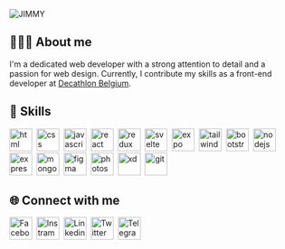 ![JIMMY](https://github.com/jimmycabuy/jimmycabuy/assets/102294421/abcd586a-da32-43e1-a42d-122ad1d64070)

## 👨🏽‍💻 About me

I'm a dedicated web developer with a strong attention to detail and a passion for web design.
Currently, I contribute my skills as a front-end developer at [Decathlon
Belgium](https://www.decathlon.be/fr/).

## 🎯 Skills

<p align="left">
<a href="https://www.w3schools.com/html/" target="_blank"
  ><img
    src="https://cutt.ly/Lwtawbfv"
    alt="html"
    height="40" /></a
>&nbsp;
<a href="https://www.w3schools.com/css/" target="_blank"
  ><img
    src="https://cutt.ly/FwtawYJt"
    alt="css"
    height="40" /></a
>&nbsp;
<a href="https://www.w3schools.com/js/" target="_blank"
  ><img
    src="https://cutt.ly/5wtawG81"
    alt="javascript"
    height="40" /></a
>&nbsp;
<a href="https://react.dev/" target="_blank"
  ><img
    src="https://cutt.ly/Gwtaek25"
    alt="react"
    height="40" /></a
>&nbsp;
<a href="https://redux.js.org/" target="_blank"
  ><img
    src="https://cutt.ly/fwtaemUh"
    alt="redux"
    height="40" /></a
>&nbsp;
<a href="https://svelte.dev/" target="_blank"
  ><img
    src="https://cutt.ly/nwtaeYgQ"
    alt="svelte"
    height="40" /></a
>&nbsp;
<a href="https://docs.expo.dev/develop/user-interface/app-icons/" target="_blank"
  ><img
    src="https://cutt.ly/YwtaeHqN"
    alt="expo"
    height="40" /></a
>&nbsp;
<a href="https://tailwindcss.com/" target="_blank"
  ><img
    src="https://cutt.ly/ywtaeZ4Z"
    alt="tailwind"
    height="40" /></a
>&nbsp;
<a href="https://getbootstrap.com/" target="_blank"
  ><img
    src="https://cutt.ly/Owtae1UX"
    alt="bootstrap"
    height="40" /></a
>&nbsp;
<a href="https://nodejs.org/en" target="_blank"
  ><img
    src="https://cutt.ly/hwtae8Bw"
    alt="nodejs"
    height="40" /></a
>&nbsp;
<a href="https://expressjs.com/" target="_blank"
  ><img
    src="https://cutt.ly/twtarurQ"
    alt="express"
    height="40" /></a
>&nbsp;
<a href="https://www.mongodb.com/" target="_blank"
  ><img
    src="https://cutt.ly/iwtarsPt"
    alt="mongodb"
    height="40" /></a
>&nbsp;
<a href="https://www.figma.com/" target="_blank"
  ><img
    src="https://cutt.ly/DwtarjEk"
    alt="figma"
    height="40" /></a
>&nbsp;
<a href="https://www.adobe.com/be_fr/products/photoshop/landpb.html" target="_blank"
  ><img
    src="https://cutt.ly/Dwtarcp4"
    alt="photoshop"
    height="40" /></a
>&nbsp;
<a href="https://helpx.adobe.com/be_fr/xd/get-started.html" target="_blank"
  ><img
    src="https://cutt.ly/ywtarnMI"
    alt="xd"
    height="40" /></a
>&nbsp;
<a href="https://git-scm.com/" target="_blank"
  ><img
    src="https://cutt.ly/ewtarYKQ"
    alt="git"
    height="40" /></a
>&nbsp;
</p>

## 🌐 Connect with me

<p align="left">
  <a href="https://www.facebook.com/jimmycabuy/" target="_blank"
    ><img
      src="https://cutt.ly/DwtarDNh"
      alt="Facebook"
      height="40" /></a
  >&nbsp;
  <a href="https://www.instagram.com/jimmycabuy/" target="_blank"
    ><img
      src="https://cutt.ly/0wtarZA9"
      alt="Instram"
      height="40" /></a
  >&nbsp;
  <a href="https://www.linkedin.com/in/jimmycabuy/" target="_blank"
    ><img
      src="https://cutt.ly/Cwtar0sf"
      alt="Linkedin"
      height="40" /></a
  >&nbsp;
  <a href="https://www.twitter.com/jimmycabuy/" target="_blank"
    ><img
      src="https://cutt.ly/Ewtar4jj"
      alt="Twitter"
      height="40" /></a
  >&nbsp;
  <a href="https://t.me/jimmycabuy/" target="_blank"
    ><img
      src="https://cutt.ly/Kwtaty6R"
      alt="Telegram"
      height="40" /></a
  >&nbsp;
</p>
